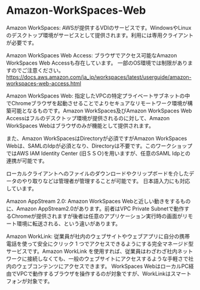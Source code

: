 # Amazon-WorkSpaces-Web

Amazon WorkSpaces:
AWSが提供するVDIのサービスです。WindowsやLinuxのデスクトップ環境がサービスとして提供されます。利用には専用クライアントが必要です。

Amazon WorkSpaces Web Access:
ブラウザでアクセス可能なAmazon WorkSpaces Web Accessも存在しています。
一部のOS環境では制限がありますのでご注意ください。
https://docs.aws.amazon.com/ja_jp/workspaces/latest/userguide/amazon-workspaces-web-access.html

Amazon WorkSpaces Web:
指定したVPCの特定プライベートサブネットの中でChromeブラウザを起動させることでよりセキュアなリモートワーク環境が構築可能となるものです。Amazon WorkSpaces及びAmazon WorkSpaces Web Accessはフルのデスクトップ環境が提供されるのに対して、Amazon WorkSpaces Webはブラウザのみが機能として提供されます。

また、Amazon WorkSpacesはDirectoryが必須ですがAmazon WorkSpaces Webは、SAMLのIdpが必須となり、Directoryは不要です。このワークショップではAWS IAM Identity Center (旧ＳＳＯ)を用いますが、任意のSAML Idpとの連携が可能です。

ローカルクライアントへのファイルのダウンロードやクリップボードを介したデータのやり取りなどは管理者が管理することが可能です。
日本語入力にも対応しています。

Amazon AppStream 2.0:
Amazon WorkSpaces Webと近しい動きをするものに、Amazon AppStream2.0があります。前者はVPC Private Subnetで動作するChromeが提供されますが後者は任意のアプリケーション実行時の画面がリモート環境に転送される、という違いがあります。

Amazon WorkLink:
従業員が社内のウェブサイトやウェブアプリに自分の携帯電話を使って安全にクリック 1 つでアクセスできるようにする完全マネージド型サービスです。Amazon WorkLink を使用すれば、従業員はわざわざ社内ネットワークに接続しなくても、一般のウェブサイトにアクセスするような手軽さで社内のウェブコンテンツにアクセスできます。
WorkSpaces WebはローカルPC経由でVPCで動作するブラウザを操作するのが対象ですが、WorkLinkはスマートフォンが対象です。
